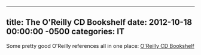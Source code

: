 ﻿---

title:  The O'Reilly CD Bookshelf
date:   2012-10-18 00:00:00 -0500
categories: IT
---






Some pretty good O'Reilly references all in one place:
<a href="http://docstore.mik.ua/orelly/">O'Reilly CD Bookshelf</a>


